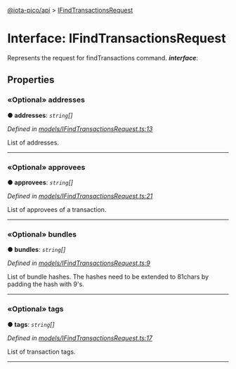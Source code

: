 [@iota-pico/api](../README.md) > [IFindTransactionsRequest](../interfaces/ifindtransactionsrequest.md)



# Interface: IFindTransactionsRequest


Represents the request for findTransactions command.
*__interface__*: 



## Properties
<a id="addresses"></a>

### «Optional» addresses

**●  addresses**:  *`string`[]* 

*Defined in [models/IFindTransactionsRequest.ts:13](https://github.com/iotaeco/iota-pico-api/blob/4d5beae/src/models/IFindTransactionsRequest.ts#L13)*



List of addresses.




___

<a id="approvees"></a>

### «Optional» approvees

**●  approvees**:  *`string`[]* 

*Defined in [models/IFindTransactionsRequest.ts:21](https://github.com/iotaeco/iota-pico-api/blob/4d5beae/src/models/IFindTransactionsRequest.ts#L21)*



List of approvees of a transaction.




___

<a id="bundles"></a>

### «Optional» bundles

**●  bundles**:  *`string`[]* 

*Defined in [models/IFindTransactionsRequest.ts:9](https://github.com/iotaeco/iota-pico-api/blob/4d5beae/src/models/IFindTransactionsRequest.ts#L9)*



List of bundle hashes. The hashes need to be extended to 81chars by padding the hash with 9's.




___

<a id="tags"></a>

### «Optional» tags

**●  tags**:  *`string`[]* 

*Defined in [models/IFindTransactionsRequest.ts:17](https://github.com/iotaeco/iota-pico-api/blob/4d5beae/src/models/IFindTransactionsRequest.ts#L17)*



List of transaction tags.




___


